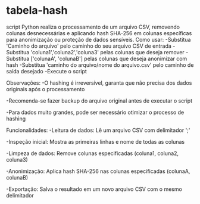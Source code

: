 # tabela-hash
 script Python realiza o processamento de um arquivo CSV, removendo colunas desnecessárias e aplicando hash SHA-256 em colunas específicas para anonimização ou proteção de dados sensíveis.
Como usar:
-Substitua 'Caminho do arquivo' pelo caminho do seu arquivo CSV de entrada
-Substitua 'coluna1','coluna2','coluna3' pelas colunas que deseja remover
-Substitua ['colunaA', 'colunaB'] pelas colunas que deseja anonimizar com hash
-Substitua 'caminho do arquivo/nome do arquivo.csv' pelo caminho de saída desejado
-Execute o script

Observações:
-O hashing é irreversível, garanta que não precisa dos dados originais após o processamento

-Recomenda-se fazer backup do arquivo original antes de executar o script

-Para dados muito grandes, pode ser necessário otimizar o processo de hashing


Funcionalidades:
-Leitura de dados: Lê um arquivo CSV com delimitador ';'

-Inspeção inicial: Mostra as primeiras linhas e nome de todas as colunas

-Limpeza de dados: Remove colunas especificadas (coluna1, coluna2, coluna3)

-Anonimização: Aplica hash SHA-256 nas colunas especificadas (colunaA, colunaB)

-Exportação: Salva o resultado em um novo arquivo CSV com o mesmo delimitador
